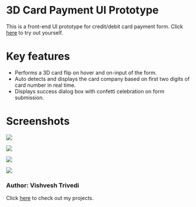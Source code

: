 # 3D Card Payment UI Prototype
This is a front-end UI prototype for credit/debit card payment form. Click [here](https://nerdyvisky.github.io/card-payment-UI/) to try out yourself.

# Key features
- Performs a 3D card flip on hover and on-input of the form.
- Auto detects and displays the card company based on first two digits of card number in real time.
- Displays success dialog box with confetti celebration on form submission.

# Screenshots
![](https://docs.google.com/uc?id=1myp0uZFkQHNWIVghNAWsmDiQXrRgzHvW)

![](https://docs.google.com/uc?id=14YglJ8lin4VZzBhmixmVzzbBx6dNQhO7)

![](https://docs.google.com/uc?id=1FBqDhtLu55Cvfm0zUhm-OCz_gqxVpmOv)

![](https://docs.google.com/uc?id=1o3K0DEc0HDs6cugl8-VAp2T35RIhrQcX)

### Author: Vishvesh Trivedi
Click [here](https://github.com/NerdyVisky) to check out my projects.
